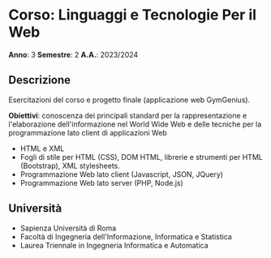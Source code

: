 # Corso: Linguaggi e Tecnologie Per il Web
**Anno**: 3
**Semestre**: 2
**A.A.**: 2023/2024

## Descrizione
Esercitazioni del corso e progetto finale (applicazione web GymGenius).

**Obiettivi**: conoscenza dei principali standard per la rappresentazione e l'elaborazione dell'informazione nel World Wide Web e delle tecniche per la programmazione lato client di applicazioni Web
- HTML e XML
- Fogli di stile per HTML (CSS), DOM HTML, librerie e strumenti per HTML (Bootstrap), XML stylesheets.
- Programmazione Web lato client (Javascript, JSON, JQuery)
- Programmazione Web lato server (PHP, Node.js)


## Università
- Sapienza Università di Roma
- Facoltà di Ingegneria dell'Informazione, Informatica e Statistica
- Laurea Triennale in Ingegneria Informatica e Automatica
